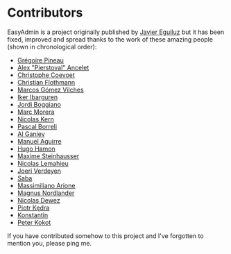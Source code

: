 Contributors
============

EasyAdmin is a project originally published by [Javier Eguiluz](https://github.com/javiereguiluz) but it has been fixed, improved and spread thanks to the work of these amazing people (shown in chronological order):

  * [Grégoire Pineau](https://github.com/lyrixx) 
  * [Alex "Pierstoval" Ancelet](https://github.com/Pierstoval)
  * [Christophe Coevoet](https://github.com/stof)
  * [Christian Flothmann](https://github.com/xabbuh)
  * [Marcos Gómez Vilches](https://github.com/markitosgv)
  * [Iker Ibarguren](https://github.com/ikerib)
  * [Jordi Boggiano](https://github.com/Seldaek)
  * [Marc Morera](https://github.com/mmoreram)
  * [Nicolas Kern](https://github.com/nicolaskern)
  * [Pascal Borreli](https://github.com/pborreli)
  * [Al Ganiev](https://github.com/helios-ag)
  * [Manuel Aguirre](https://github.com/manuelj555)
  * [Hugo Hamon](https://github.com/hhamon)
  * [Maxime Steinhausser](https://github.com/ogizanagi)
  * [Nicolas Lemahieu](https://github.com/nlemahieu)
  * [Joeri Verdeyen](https://github.com/jverdeyen)
  * [Saba](https://github.com/jansabat)
  * [Massimiliano Arione](https://github.com/garak)
  * [Magnus Nordlander](https://github.com/magnusnordlander)
  * [Nicolas Dewez](https://github.com/nicolasdewez)
  * [Piotr Kędra](https://github.com/kedrap)
  * [Konstantin](https://github.com/KonstantinKuklin)
  * [Peter Kokot](https://github.com/peterkokot)

If you have contributed somehow to this project and I've forgotten to mention you, please ping me.
